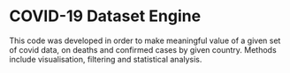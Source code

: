 # COVID-19 Dataset Engine
 This code was developed in order to make meaningful value of a given set of covid data, on deaths and confirmed cases by given country. Methods include visualisation, filtering and statistical analysis.

